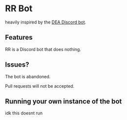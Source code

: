 # RR Bot
heavily inspired by the [DEA Discord bot](https://github.com/Asshley/DEA).

## Features
RR is a Discord bot that does nothing.

## Issues?
The bot is abandoned.

Pull requests will not be accepted.

## Running your own instance of the bot
idk this doesnt run
